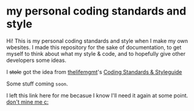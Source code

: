 # my personal coding standards and style
Hi! This is my personal coding standards and style when I make my own wbesites. I made this repository for the sake of documentation, to get myself to think about what my style & code, and to hopefully give other developers some ideas.

I ~~stole~~ got the idea from [thelifemgmt](https://github.com/thelifemgmt)'s [Coding Standards & Styleguide](https://github.com/thelifemgmt/coding_standards "thelifemgmt's Coding Standards & Styleguide")

Some stuff coming `soon`.

I left this link here for me becasue I know I'll need it again at some point.
[don't mine me c:](https://github.com/adam-p/markdown-here/wiki/Markdown-Cheatsheet "(old man voice) GET OUTTA HERE!!")
